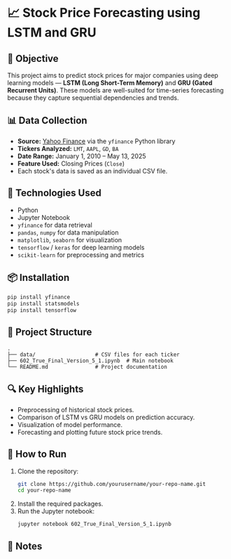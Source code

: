# 📈 Stock Price Forecasting using LSTM and GRU

## 🧠 Objective
This project aims to predict stock prices for major companies using deep learning models — **LSTM (Long Short-Term Memory)** and **GRU (Gated Recurrent Units)**. These models are well-suited for time-series forecasting because they capture sequential dependencies and trends.

## 📊 Data Collection
- **Source:** [Yahoo Finance](https://finance.yahoo.com/) via the `yfinance` Python library  
- **Tickers Analyzed:** `LMT`, `AAPL`, `GD`, `BA`  
- **Date Range:** January 1, 2010 – May 13, 2025  
- **Feature Used:** Closing Prices (`Close`)  
- Each stock's data is saved as an individual CSV file.

## 🧰 Technologies Used
- Python
- Jupyter Notebook
- `yfinance` for data retrieval
- `pandas`, `numpy` for data manipulation
- `matplotlib`, `seaborn` for visualization
- `tensorflow` / `keras` for deep learning models
- `scikit-learn` for preprocessing and metrics

## 📦 Installation
```bash
pip install yfinance
pip install statsmodels
pip install tensorflow
```

## 📁 Project Structure
```
.
├── data/                   # CSV files for each ticker
├── 602_True_Final_Version_5_1.ipynb  # Main notebook
└── README.md               # Project documentation
```

## 🔍 Key Highlights
- Preprocessing of historical stock prices.
- Comparison of LSTM vs GRU models on prediction accuracy.
- Visualization of model performance.
- Forecasting and plotting future stock price trends.

## 🚀 How to Run
1. Clone the repository:
   ```bash
   git clone https://github.com/yourusername/your-repo-name.git
   cd your-repo-name
   ```
2. Install the required packages.
3. Run the Jupyter notebook:
   ```bash
   jupyter notebook 602_True_Final_Version_5_1.ipynb
   ```

## 📌 Notes



